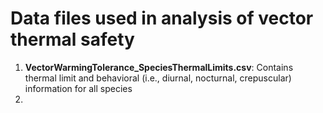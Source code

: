 # Data files used in analysis of vector thermal safety

1. **VectorWarmingTolerance_SpeciesThermalLimits.csv**: Contains thermal limit and behavioral (i.e., diurnal, nocturnal, crepuscular) information for all species
2. 
